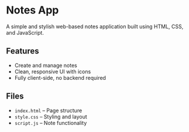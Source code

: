 # Notes App

A simple and stylish web-based notes application built using HTML, CSS, and JavaScript.

## Features

- Create and manage notes
- Clean, responsive UI with icons
- Fully client-side, no backend required

## Files

- `index.html` – Page structure
- `style.css` – Styling and layout
- `script.js` – Note functionality
